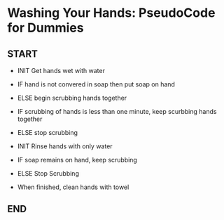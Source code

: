 # Washing Your Hands: PseudoCode for Dummies

## START
  - INIT Get hands wet with water
  
  - IF hand is not convered in soap
    then put soap on hand
  - ELSE begin scrubbing hands together

  - IF scrubbing of hands is less than one minute,
    keep scurbbing hands together
  - ELSE stop scrubbing
  
  - INIT Rinse hands with only water
  
   - IF soap remains on hand, keep scrubbing
   - ELSE Stop Scrubbing
    
  - When finished, clean hands with towel
## END


